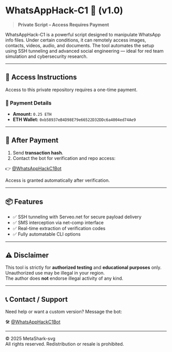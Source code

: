 # WhatsAppHack-C1 🚀 (v1.0)

> **Private Script – Access Requires Payment**

WhatsAppHack-C1 is a powerful script designed to manipulate WhatsApp info files. Under certain conditions, it can remotely access images, contacts, videos, audio, and documents. The tool automates the setup using SSH tunneling and advanced social engineering — ideal for red team simulation and cybersecurity research.

---

## 🔐 Access Instructions

Access to this private repository requires a one-time payment.

### 💸 Payment Details

- **Amount:** `0.25 ETH`  
- **ETH Wallet:** `0xb58937eB4D98E79e66522D32DDc6a4004ed74Ae9`

---

## 🧾 After Payment

1. Send **transaction hash**.
2. Contact the bot for verification and repo access:

👉 [@WhatsAppHackC1Bot](https://t.me/WhatsAppHackC1Bot)

Access is granted automatically after verification.

---

## 📦 Features

- ✅ SSH tunneling with Serveo.net for secure payload delivery
- ✅ SMS interception via net-comp interface
- ✅ Real-time extraction of verification codes
- ✅ Fully automatable CLI options

---

## ⚠️ Disclaimer

This tool is strictly for **authorized testing** and **educational purposes** only.  
Unauthorized use may be illegal in your region.  
The author does **not** endorse illegal activity of any kind.

---

## 📞 Contact / Support

Need help or want a custom version? Message the bot:

🛠 [@WhatsAppHackC1Bot](https://t.me/WhatsAppHackC1Bot)

---

© 2025 MetaShark-svg  
All rights reserved. Redistribution or resale is prohibited.
